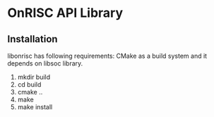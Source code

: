 OnRISC API Library
==================

Installation
------------

libonrisc has following requirements: CMake as a build system and it
depends on libsoc library.

1. mkdir build
2. cd build
3. cmake ..
4. make
5. make install
